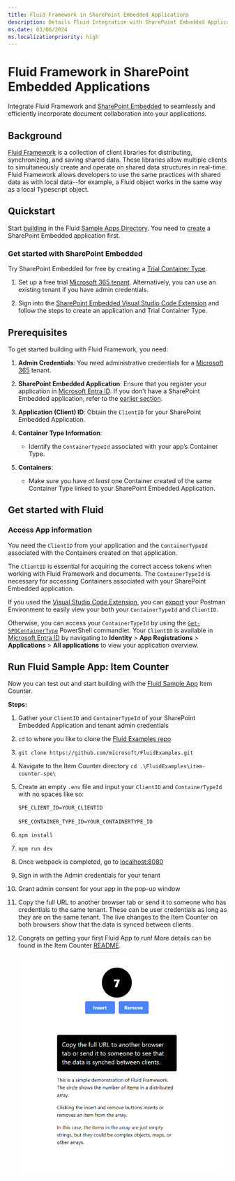 ```yaml
---
title: Fluid Framework in SharePoint Embedded Applications 
description: Details Fluid Integration with SharePoint Embedded Applications
ms.date: 03/06/2024
ms.localizationpriority: high
---
```


# Fluid Framework in SharePoint Embedded Applications 

Integrate Fluid Framework and [SharePoint Embedded](../overview.md) to seamlessly and efficiently incorporate document collaboration into your applications.
 
## Background 

[Fluid Framework](https://fluidframework.com/) is a collection of client libraries for distributing, synchronizing, and saving shared data. These libraries allow multiple clients to simultaneously create and operate on shared data structures in real-time. Fluid Framework allows developers to use the same practices with shared data as with local data--for example, a Fluid object works in the same way as a local Typescript object.
 

## Quickstart 

Start [building](https://github.com/microsoft/FluidExamples/) in the Fluid [Sample Apps Directory](https://github.com/microsoft/FluidExamples/tree/main/item-counter-spe). You need to [create](#get-started-with-sharepoint-embedded) a SharePoint Embedded application first.


### Get started with SharePoint Embedded

Try SharePoint Embedded for free by creating a [Trial Container Type](./app-concepts/containertypes.md).

1. Set up a free trial [Microsoft 365 tenant](https://www.microsoft.com/microsoft-365/enterprise/microsoft365-plans-and-pricing). Alternatively, you can use an existing tenant if you have admin credentials.

1. Sign into the [SharePoint Embedded Visual Studio Code Extension](.././getting-started/spembedded-for-vscode.md) and follow the steps to create an application and Trial Container Type.


## Prerequisites

To get started building with Fluid Framework, you need:


1. **Admin Credentials**: You need administrative credentials for a [Microsoft 365](https://www.microsoft.com/en-us/microsoft-365/enterprise/microsoft365-plans-and-pricing) tenant.

1. **SharePoint Embedded Application**: Ensure that you register your application in [Microsoft Entra ID](https://entra.microsoft.com/). If you don't have a SharePoint Embedded application, refer to the [earlier section](#get-started-with-sharepoint-embedded).

1. **Application (Client) ID**: Obtain the `ClientID` for your SharePoint Embedded Application.

1. **Container Type Information**:
   - Identify the `ContainerTypeId` associated with your app’s Container Type.

1. **Containers**:
   - Make sure you have *at least* one Container created of the same Container Type linked to your SharePoint Embedded Application.


## Get started with Fluid

### Access App information

You need the `ClientID` from your application and the `ContainerTypeId` associated with the Containers created on that application.

The `ClientID` is essential for acquiring the correct access tokens when working with Fluid Framework and documents. The `ContainerTypeId` is necessary for accessing Containers associated with your SharePoint Embedded application.

If you used the [Visual Studio Code Extension](../getting-started/spembedded-for-vscode.md), you can [export](https://learn.microsoft.com/sharepoint/dev/embedded/getting-started/spembedded-for-vscode#export-postman-environment) your Postman Environment to easily view your both your `ContainerTypeId` and `ClientID`.

Otherwise, you can access your `ContainerTypeId` by using the [`Get-SPOContainerType`](https://learn.microsoft.com/sharepoint/dev/embedded/concepts/admin-exp/dev-admin#viewing-of-container-types) PowerShell commandlet. Your `ClientID` is available in [Microsoft Entra ID](https://entra.microsoft.com/) by navigating to **Identity** > **App Registrations** > **Applications** > **All applications** to view your application overview.



## Run Fluid Sample App: Item Counter 

Now you can test out and start building with the [Fluid Sample App](https://github.com/microsoft/FluidExamples/tree/main/item-counter-spe) Item Counter. 

 

**Steps:** 

1. Gather your `ClientID` and `ContainerTypeId` of your SharePoint Embedded Application and tenant admin credentials

1. `cd` to where you like to clone the [Fluid Examples repo](https://github.com/microsoft/FluidExamples)

1. `git clone https://github.com/microsoft/FluidExamples.git ` 

1. Navigate to the Item Counter directory `cd .\FluidExamples\item-counter-spe\`

1. Create an empty `.env` file and input your `ClientID` and `ContainerTypeId` with no spaces like so: 

    ```
    SPE_CLIENT_ID=YOUR_CLIENTID

    SPE_CONTAINER_TYPE_ID=YOUR_CONTAINERTYPE_ID
    ``` 

1. `npm install`

1. `npm run dev`
   
1. Once webpack is completed, go to [localhost:8080](https://localhost:8080)

1. Sign in with the Admin credentials for your tenant

1. Grant admin consent for your app in the pop-up window
   
1. Copy the full URL to another browser tab or send it to someone who has credentials to the same tenant. These can be user credentials as long as they are on the same tenant. The live changes to the Item Counter on both browsers show that the data is synced between clients.
   
1. Congrats on getting your first Fluid App to run! More details can be found in the Item Counter [README](https://github.com/microsoft/FluidExamples/tree/main/item-counter-spe).
   
    ![Item Counter Sample App](../images/itemcount.png)
 

 

 